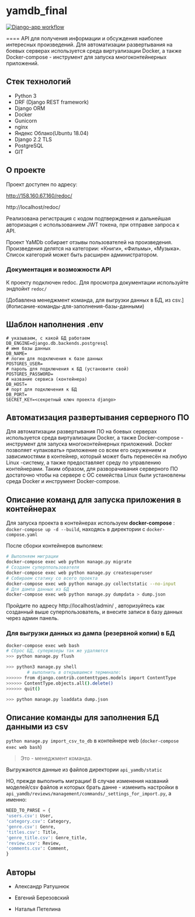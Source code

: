 # yamdb_final
[![Django-app workflow](https://github.com/Aleksander-VLZ/yamdb_final/actions/workflows/yamdb_workflow.yml/badge.svg)](https://github.com/Aleksander-VLZ/yamdb_final/actions/workflows/yamdb_workflow.yml)

====
API для получения информации и обсуждения наиболее интересных произведений.
Для автоматизации развертывания на боевых серверах используется среда виртуализации Docker, а также Docker-compose - инструмент для запуска многоконтейнерных приложений.

## Стек технологий

- Python 3
- DRF (Django REST framework)
- Django ORM
- Docker
- Gunicorn
- nginx
- Яндекс Облако(Ubuntu 18.04)
- Django 2.2 TLS
- PostgreSQL
- GIT

## О проекте

Проект доступен по адресу: 

http://158.160.67.160/redoc/

http://localhost/redoc/

Реализована регистрация с кодом подтверждения и дальнейшая авторизация с использованием JWT токена, при отправке запроса к API.

Проект YaMDb собирает отзывы пользователей на произведения.
Произведения делятся на категории: «Книги», «Фильмы», «Музыка».
Список категорий может быть расширен администратором.

### Документация и возможности API

К проекту подключен redoc. Для просмотра документации используйте эндпойнт `redoc/`

[Добавлена менеджмент команда, для выгрузки данных в БД, из csv.]
(#описание-команды-для-заполнения-базы-данными)

## Шаблон наполнения .env

```
# указываем, с какой БД работаем
DB_ENGINE=django.db.backends.postgresql
# имя базы данных
DB_NAME=
# логин для подключения к базе данных
POSTGRES_USER=
# пароль для подключения к БД (установите свой)
POSTGRES_PASSWORD=
# название сервиса (контейнера)
DB_HOST=
# порт для подключения к БД
DB_PORT=
SECRET_KEY=<секретный ключ проекта django>

```

## Автоматизация развертывания серверного ПО

Для автоматизации развертывания ПО на боевых серверах используется среда виртуализации Docker, а также Docker-compose - инструмент для запуска многоконтейнерных приложений. Docker позволяет «упаковать» приложение со всем его окружением и зависимостями в контейнер, который может быть перенесён на любую Linux -систему, а также предоставляет среду по управлению контейнерами. Таким образом, для разворачивания серверного ПО достаточно чтобы на сервере с ОС семейства Linux были установлены среда Docker и инструмент Docker-compose.


## Описание команд для запуска приложения в контейнерах

Для запуска проекта в контейнерах используем **docker-compose** : ```docker-compose up -d --build```, находясь в директории с ```docker-compose.yaml```

После сборки контейнеров выполяем:

```bash
# Выполняем миграции
docker-compose exec web python manage.py migrate
# Создаем суперппользователя
docker-compose exec web python manage.py createsuperuser
# Собираем статику со всего проекта
docker-compose exec web python manage.py collectstatic --no-input
# Для дампа данных из БД
docker-compose exec web python manage.py dumpdata > dump.json
```
Пройдите по адресу http://localhost/admin/ , авторизуйтесь как созданный выше суперпользователь,
и внесите записи в базу данных через админ панель.

### Для выгрузки данных из дампа (резервной копии) в БД

```bash
docker-compose exec web bash
# Сброс БД, суперюзеры так же удаляются
>>> python manage.py flush

>>> python3 manage.py shell  
        # выполнить в открывшемся терминале:
>>>>>> from django.contrib.contenttypes.models import ContentType
>>>>>> ContentType.objects.all().delete()
>>>>>> quit()

>>> python manage.py loaddata dump.json
```

## Описание команды для заполнения БД данными из csv

```python manage.py import_csv_to_db``` в контейнере web (```docker-compose exec web bash```)

>Это - менеджмент команда.
>
Выгружаются данные из файлов директории ```api_yamdb/static```

НО, прежде выполнить миграции! 
В случае изменения названий моделей/csv файлов и которых брать данне - изменить настройки в `api_yamdb/reviews/management/commands/_settings_for_import.py`, а именно:

```python
NEED_TO_PARSE = {
'users.csv': User,
'category.csv': Category,
'genre.csv': Genre,
'titles.csv': Title,
'genre_title.csv': Genre_title,
'review.csv': Review,
'comments.csv': Comment,
}
```

## Авторы

- Александр Ратушнюк

- Евгений Березовский

- Наталья Петелина
